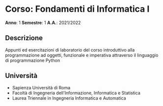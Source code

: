 # Corso: Fondamenti di Informatica I 
**Anno**: 1
**Semestre**: 1
**A.A.**: 2021/2022

## Descrizione
Appunti ed esercitazioni di laboratorio del corso introduttivo alla programmazione ad oggetti, funzionale e imperativa attraverso il linguaggio di programmazione Python

## Università
- Sapienza Università di Roma
- Facoltà di Ingegneria dell'Informazione, Informatica e Statistica
- Laurea Triennale in Ingegneria Informatica e Automatica

